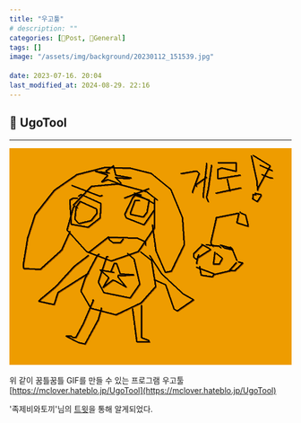 ```yaml
---
title: "우고툴"
# description: ""
categories: [📀Post, 🥑General]
tags: []
image: "/assets/img/background/20230112_151539.jpg"

date: 2023-07-16. 20:04
last_modified_at: 2024-08-29. 22:16
---
```


## 📀 UgoTool

---

![게로](/assets/img/post/2023/230716_0000.gif)

위 같이 꿈틀꿈틀 GIF를 만들 수 있는 프로그램 우고툴  
[https://mclover.hateblo.jp/UgoTool](https://mclover.hateblo.jp/UgoTool)  

'족제비와토끼'님의 [트윗](https://twitter.com/_weaselrabbit/status/1668169406072123392?s=20)을 통해 알게되었다.  
